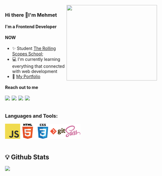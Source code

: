 <img src="https://media.giphy.com/media/dXKe9WwZz1pFhQshzY/giphy.gif" align="right" width="300" height="250">

### Hi there 👋I'm Mehmet

#### I'm a Frontend Developer

#### NOW

- ✨ Student  [The Rolling Scopes School](https://rs.school/);
- 💻 I'm currently learning everything that connected with web development
- 📌 [My Portfolio](https://mehmyilmaz.github.io/rsschool-cv/)


#### Reach out to me
[<img  width="22" src="https://unpkg.com/simple-icons@v4/icons/twitter.svg" align="left" />][twitter]
[<img  width="22" src="https://unpkg.com/simple-icons@v4/icons/linkedin.svg" align="left" display="inline"/>][linkedin]
[<img  width="22" src="https://unpkg.com/simple-icons@v4/icons/telegram.svg" align="left"  display="inline"/>][telegram]
[<img  width="22" src="https://unpkg.com/simple-icons@v4/icons/discord.svg" align="left"  display="inline"/>][discord]

  
  <br />
  <br />




### Languages and Tools:
<img align="left" src="https://raw.githubusercontent.com/github/explore/80688e429a7d4ef2fca1e82350fe8e3517d3494d/topics/javascript/javascript.png" width="50" height="50" /> 

<img align="left"  src="https://raw.githubusercontent.com/github/explore/80688e429a7d4ef2fca1e82350fe8e3517d3494d/topics/html/html.png" width="50" height="50" />


<img align="left" src="https://raw.githubusercontent.com/github/explore/80688e429a7d4ef2fca1e82350fe8e3517d3494d/topics/css/css.png" width="50" height="50" />

<img align="left" src="https://raw.githubusercontent.com/github/explore/80688e429a7d4ef2fca1e82350fe8e3517d3494d/topics/git/git.png" width="50" height="50" />

<img align="left" src="https://raw.githubusercontent.com/github/explore/80688e429a7d4ef2fca1e82350fe8e3517d3494d/topics/sass/sass.png" width="50" height="50" />


<br/>
<br/>
<br/>
<br/>





## <summary>:bulb: Github Stats</summary>
<img src="https://github-readme-stats.vercel.app/api?username=mehmyilmaz&theme=radical" >



[discord]: @mehmyilmaz
[telegram]: https://t.me/myilmaz9
[twitter]: https://twitter.com/MyilmazMehmet
[linkedin]: https://www.linkedin.com/in/mehmet-yilmaz-0b29451b8/
